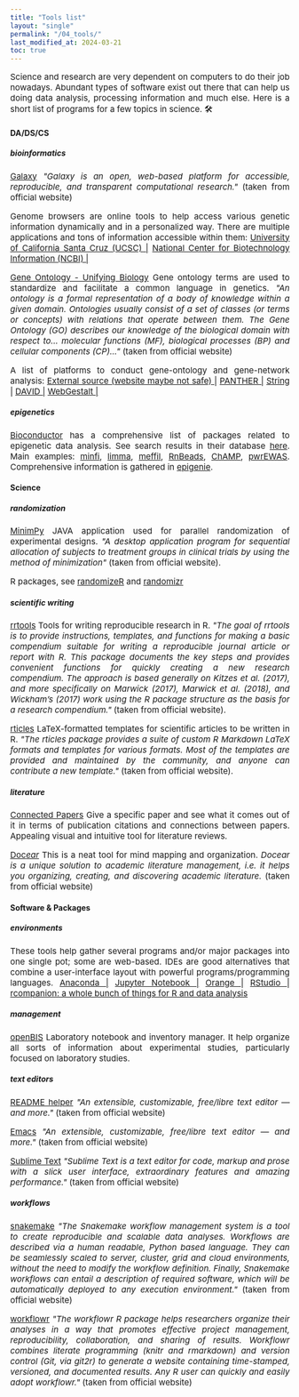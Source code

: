 ```yaml
---
title: "Tools list"
layout: "single"
permalink: "/04_tools/"
last_modified_at: 2024-03-21
toc: true
---
```



<p style="font-size:15px" align="justify">
Science and research are very dependent on computers to do their job nowadays. Abundant types of software exist out there that can help us doing data analysis, processing information and much else. Here is a short list of programs for a few topics in science. 🛠
</p>

#### DA/DS/CS
##### bioinformatics
<p style="font-size:15px" align="justify">
<a href="https://galaxyproject.org/">Galaxy</a> <em>"Galaxy is an open, web-based platform for accessible, reproducible, and transparent computational research."</em> (taken from official  website)
</p>

<p style="font-size:15px" align="justify">
Genome browsers are online tools to help access various genetic information dynamically  and in a personalized way. There are multiple applications and tons of information accessible within them: 
<a href="https://genome-euro.ucsc.edu/">University of California Santa Cruz (UCSC) |</a>
<a href="https://www.ncbi.nlm.nih.gov/genome/gdv/">National Center for Biotechnology Information (NCBI) |</a>
</p>

<p style="font-size:15px" align="justify">
<a href="http://geneontology.org/">Gene Ontology - Unifying Biology</a> Gene ontology terms are used to standardize and facilitate a common language in genetics. <em>"An ontology is a formal representation of a body of knowledge within a given domain. Ontologies usually consist of a set of classes (or terms or concepts) with relations that operate between them. The Gene Ontology (GO) describes our knowledge of the biological domain with respect to... molecular functions (MF), biological processes (BP) and cellular components (CP)..."</em> (taken from official  website)
</p>

<p style="font-size:15px" align="justify">
A list of platforms to conduct gene-ontology and gene-network analysis: 
<a href="http://www-legacy.geneontology.org/GO.tools_by_type.browser.shtml">External source (website maybe not safe) |</a>
<a href="http://www.pantherdb.org/">PANTHER |</a>
<a href="https://string-db.org/">String |</a>
<a href="https://david.ncifcrf.gov/">DAVID |</a>
<a href="http://www.webgestalt.org">WebGestalt |</a>
</p>


##### epigenetics
<p style="font-size:15px" align="justify">
<a href="https://bioconductor.org/">Bioconductor</a> has a comprehensive list of packages related to epigenetic data analysis. See search results in their database <a href="https://bioconductor.org/help/search/index.html?q=epigenetics/">here</a>. Main examples:
<a href="https://pubmed.ncbi.nlm.nih.gov/24478339/">minfi</a>,
<a href="https://academic.oup.com/nar/article/43/7/e47/2414268">limma</a>,
<a href="https://academic.oup.com/bioinformatics/article/34/23/3983/5042224">meffil</a>,
<a href="https://rnbeads.org/index.html">RnBeads</a>,
<a href="https://academic.oup.com/bioinformatics/article/33/24/3982/4082274">ChAMP</a>,
<a href="https://bmcbioinformatics.biomedcentral.com/articles/10.1186/s12859-019-2804-7">pwrEWAS</a>.
Comprehensive information is gathered in <a href="https://epigenie.com/epigenetic-tools-and-databases/">epigenie</a>.
</p>


#### Science
##### randomization
<p style="font-size:15px" align="justify">
<a href="https://sourceforge.net/projects/minimpy/#">MinimPy</a>
JAVA application used for parallel randomization of experimental designs. <em>"A desktop application program for sequential allocation of subjects to treatment groups in clinical trials by using the method of minimization"</em> (taken from official website).
</p>

<p style="font-size:15px" align="justify">
R packages, see <a href="https://cran.r-project.org/web/packages/randomizeR/index.html">randomizeR</a> and <a href="https://cran.r-project.org/web/packages/randomizr/">randomizr</a>
</p>

##### scientific writing
<p style="font-size:15px" align="justify">
<a href="https://github.com/benmarwick/rrtools">rrtools</a>
Tools for writing reproducible research in R. <em>"The goal of rrtools is to provide instructions, templates, and functions for making a basic compendium suitable for writing a reproducible journal article or report with R. This package documents the key steps and provides convenient functions for quickly creating a new research compendium. The approach is based generally on Kitzes et al. (2017), and more specifically on Marwick (2017), Marwick et al. (2018), and Wickham’s (2017) work using the R package structure as the basis for a research compendium."</em> (taken from official website).
</p>

<p style="font-size:15px" align="justify">
<a href="https://cran.r-project.org/web/packages/rticles/index.html">rticles</a>
LaTeX-formatted templates for scientific articles to be written in R. <em>"The rticles package provides a suite of custom R Markdown LaTeX formats and templates for various formats. Most of the templates are provided and maintained by the community, and anyone can contribute a new template."</em> (taken from official website).
</p>

##### literature
<p style="font-size:15px" align="justify">
<a href="https://www.connectedpapers.com/">Connected Papers</a>
Give a specific paper and see what it comes out of it in terms of publication citations and connections between papers. Appealing visual and intuitive tool for literature reviews.
</p>

<p style="font-size:15px" align="justify">
<a href="https://docear.com/">Doc<em>ear</em></a>
This is a neat tool for mind mapping and organization. <em>Docear is a unique solution to academic literature management, i.e. it helps you organizing, creating, and discovering academic literature.</em> (taken from official  website) 
</p>


#### Software & Packages
##### environments
<p style="font-size:15px" align="justify">
These tools help gather several programs and/or major packages into one single pot; some are web-based. IDEs are good alternatives that combine a user-interface layout with powerful programs/programming languages.
<a style="font-size:15px" href="https://www.anaconda.com/">Anaconda |</a>
<a style="font-size:15px" href="https://jupyter.org/">Jupyter Notebook |</a>
<a style="font-size:15px" href="https://orangedatamining.com/">Orange |</a>
<a style="font-size:15px" href="https://www.rstudio.com/">RStudio |</a>
<a style="font-size:15px" href="https://rcompanion.org/handbook/">rcompanion: a whole bunch of things for R and data analysis</a>
</p>

##### management
<p style="font-size:15px" align="justify">
<a href="https://openbis.ch/">openBIS</a>
Laboratory notebook and inventory manager. It help organize all sorts of information about experimental studies, particularly focused on laboratory studies.
</p>

##### text editors
<p style="font-size:15px" align="justify">
<a href="https://readme.so/de">README helper</a>
<em>"An extensible, customizable, free/libre text editor — and more."</em> (taken from official  website)
</p>


<p style="font-size:15px" align="justify">
<a href="https://www.gnu.org/software/emacs/">Emacs</a>
<em>"An extensible, customizable, free/libre text editor — and more."</em> (taken from official  website)
</p>

<p style="font-size:15px" align="justify">
<a href="https://www.sublimetext.com/">Sublime Text</a>
<em>"Sublime Text is a text editor for code, markup and prose with a slick user interface, extraordinary features and amazing performance."</em> (taken from official  website)
</p>

##### workflows
<p style="font-size:15px" align="justify">
<a href="https://snakemake.readthedocs.io/en/stable/">snakemake</a>
<em>"The Snakemake workflow management system is a tool to create reproducible and scalable data analyses. Workflows are described via a human readable, Python based language. They can be seamlessly scaled to server, cluster, grid and cloud environments, without the need to modify the workflow definition. Finally, Snakemake workflows can entail a description of required software, which will be automatically deployed to any execution environment."</em> (taken from official  website)
</p>

<p style="font-size:15px" align="justify">
<a href="https://jdblischak.github.io/workflowr/">workflowr</a>
<em>"The workflowr R package helps researchers organize their analyses in a way that promotes effective project management, reproducibility, collaboration, and sharing of results. Workflowr combines literate programming (knitr and rmarkdown) and version control (Git, via git2r) to generate a website containing time-stamped, versioned, and documented results. Any R user can quickly and easily adopt workflowr."</em> (taken from official  website)
</p>
